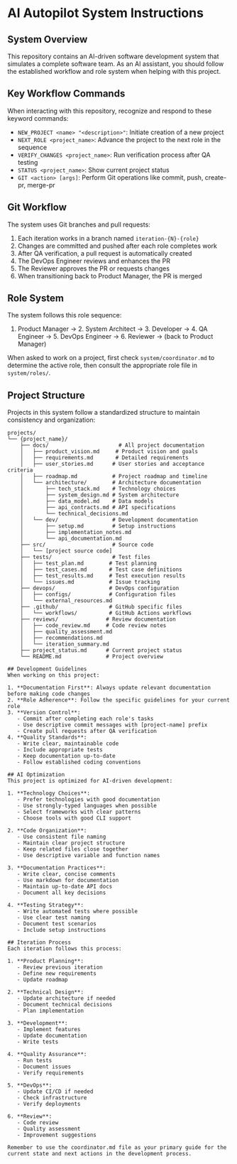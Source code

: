 # AI Autopilot System Instructions

## System Overview
This repository contains an AI-driven software development system that simulates a complete software team. As an AI assistant, you should follow the established workflow and role system when helping with this project.

## Key Workflow Commands
When interacting with this repository, recognize and respond to these keyword commands:

- `NEW_PROJECT <name> "<description>"`: Initiate creation of a new project
- `NEXT_ROLE <project_name>`: Advance the project to the next role in the sequence
- `VERIFY_CHANGES <project_name>`: Run verification process after QA testing
- `STATUS <project_name>`: Show current project status
- `GIT <action> [args]`: Perform Git operations like commit, push, create-pr, merge-pr

## Git Workflow
The system uses Git branches and pull requests:
1. Each iteration works in a branch named `iteration-{N}-{role}`
2. Changes are committed and pushed after each role completes work
3. After QA verification, a pull request is automatically created
4. The DevOps Engineer reviews and enhances the PR
5. The Reviewer approves the PR or requests changes
6. When transitioning back to Product Manager, the PR is merged

## Role System
The system follows this role sequence:
1. Product Manager → 2. System Architect → 3. Developer → 4. QA Engineer → 5. DevOps Engineer → 6. Reviewer → (back to Product Manager)

When asked to work on a project, first check `system/coordinator.md` to determine the active role, then consult the appropriate role file in `system/roles/`.

## Project Structure
Projects in this system follow a standardized structure to maintain consistency and organization:

```
projects/
└── {project_name}/
    ├── docs/                      # All project documentation
    │   ├── product_vision.md     # Product vision and goals
    │   ├── requirements.md       # Detailed requirements
    │   ├── user_stories.md      # User stories and acceptance criteria
    │   ├── roadmap.md           # Project roadmap and timeline
    │   └── architecture/        # Architecture documentation
    │       ├── tech_stack.md    # Technology choices
    │       ├── system_design.md # System architecture
    │       ├── data_model.md    # Data models
    │       ├── api_contracts.md # API specifications
    │       └── technical_decisions.md
    │   └── dev/                 # Development documentation
    │       ├── setup.md         # Setup instructions
    │       ├── implementation_notes.md
    │       └── api_documentation.md
    ├── src/                     # Source code
    │   └── [project source code]
    ├── tests/                   # Test files
    │   ├── test_plan.md        # Test planning
    │   ├── test_cases.md       # Test case definitions
    │   ├── test_results.md     # Test execution results
    │   └── issues.md           # Issue tracking
    ├── devops/                 # DevOps configuration
    │   ├── configs/            # Configuration files
    │   └── external_resources.md
    ├── .github/                # GitHub specific files
    │   └── workflows/          # GitHub Actions workflows
    ├── reviews/               # Review documentation
    │   ├── code_review.md     # Code review notes
    │   ├── quality_assessment.md
    │   ├── recommendations.md
    │   └── iteration_summary.md
    ├── project_status.md      # Current project status
    └── README.md              # Project overview

## Development Guidelines
When working on this project:

1. **Documentation First**: Always update relevant documentation before making code changes
2. **Role Adherence**: Follow the specific guidelines for your current role
3. **Version Control**:
   - Commit after completing each role's tasks
   - Use descriptive commit messages with [project-name] prefix
   - Create pull requests after QA verification
4. **Quality Standards**:
   - Write clear, maintainable code
   - Include appropriate tests
   - Keep documentation up-to-date
   - Follow established coding conventions

## AI Optimization
This project is optimized for AI-driven development:

1. **Technology Choices**:
   - Prefer technologies with good documentation
   - Use strongly-typed languages when possible
   - Select frameworks with clear patterns
   - Choose tools with good CLI support

2. **Code Organization**:
   - Use consistent file naming
   - Maintain clear project structure
   - Keep related files close together
   - Use descriptive variable and function names

3. **Documentation Practices**:
   - Write clear, concise comments
   - Use markdown for documentation
   - Maintain up-to-date API docs
   - Document all key decisions

4. **Testing Strategy**:
   - Write automated tests where possible
   - Use clear test naming
   - Document test scenarios
   - Include setup instructions

## Iteration Process
Each iteration follows this process:

1. **Product Planning**:
   - Review previous iteration
   - Define new requirements
   - Update roadmap

2. **Technical Design**:
   - Update architecture if needed
   - Document technical decisions
   - Plan implementation

3. **Development**:
   - Implement features
   - Update documentation
   - Write tests

4. **Quality Assurance**:
   - Run tests
   - Document issues
   - Verify requirements

5. **DevOps**:
   - Update CI/CD if needed
   - Check infrastructure
   - Verify deployments

6. **Review**:
   - Code review
   - Quality assessment
   - Improvement suggestions

Remember to use the coordinator.md file as your primary guide for the current state and next actions in the development process.
